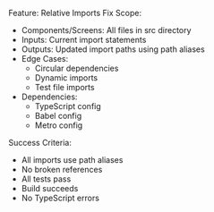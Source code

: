 Feature: Relative Imports Fix
Scope:
- Components/Screens: All files in src directory
- Inputs: Current import statements
- Outputs: Updated import paths using path aliases
- Edge Cases: 
  - Circular dependencies
  - Dynamic imports
  - Test file imports
- Dependencies: 
  - TypeScript config
  - Babel config
  - Metro config

Success Criteria:
- All imports use path aliases
- No broken references
- All tests pass
- Build succeeds
- No TypeScript errors 